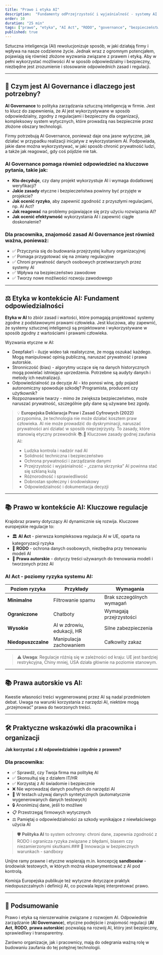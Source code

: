 ```yaml
---
title: "Prawo i etyka AI"
description:  "Fundamenty odPrzejrzystość i wyjaśnialność - systemy AI powinny być zrozumiałeowiedzialnego korzystania z AI - regulacje prawne, zasady etyczne i praktyczne wskazówki"
order: 10
duration: "25 min"
tags: ["prawo", "etyka", "AI Act", "RODO", "governance", "bezpieczeństwo", "odpowiedzialność"]
published: true
---
```


Sztuczna inteligencja (AI) rewolucjonizuje sposób, w jaki działają firmy i wpływa na nasze codzienne życie. Jednak wraz z ogromnym potencjałem, pojawiają się również złożone wyzwania związane z prawem i etyką. Aby w pełni wykorzystać możliwości AI w sposób odpowiedzialny i bezpieczny, niezbędne jest zrozumienie i stosowanie odpowiednich zasad i regulacji.

---

## 🧭 Czym jest AI Governance i dlaczego jest potrzebny?

**AI Governance** to polityka zarządzania sztuczną inteligencją w firmie. Jest to klucz do zapewnienia, że AI jest wykorzystywane w sposób odpowiedzialny, zgodny z regulacjami i bezpieczny dla organizacji, kompleksowy system wytycznych, które prowadzą nas bezpiecznie przez złożone obszary technologii.

Firmy potrzebują AI Governance, ponieważ daje ona jasne wytyczne, jak działać w przypadku realizacji inicjatyw z wykorzystaniem AI. Podpowiada, jakie dane można wykorzystywać, w jaki sposób chronić prywatność ludzi, a także jak reagować, gdy coś pójdzie nie tak.

### AI Governance pomaga również odpowiedzieć na kluczowe pytania, takie jak:

- **Kto decyduje**, czy dany projekt wykorzystuje AI i wymaga dodatkowej weryfikacji?
- **Jakie zasady** etyczne i bezpieczeństwa powinny być przyjęte w projekcie?
- **Jak ocenić ryzyko**, aby zapewnić zgodność z przyszłymi regulacjami, np. AI Act?
- **Jak reagować** na problemy pojawiające się przy użyciu rozwiązania AI?
- **Jak ocenić efektywność** wykorzystania AI i zapewnić ciągłe doskonalenie?

### Dla pracownika, znajomość zasad AI Governance jest również ważna, ponieważ:

- ✅ Przyczynia się do budowania przejrzystej kultury organizacyjnej
- ✅ Pomaga przygotować się na zmiany regulacyjne
- ✅ Chroni prywatność danych osobowych przetwarzanych przez systemy AI
- ✅ Wpływa na bezpieczeństwo zawodowe
- ✅ Tworzy nowe możliwości rozwoju zawodowego

---

## ⚖️ Etyka w kontekście AI: Fundament odpowiedzialności
**Etyka w AI** to zbiór zasad i wartości, które pomagają projektować systemy zgodne z podstawowymi prawami człowieka. Jest kluczowa, aby zapewnić, że systemy sztucznej inteligencji są projektowane i wykorzystywane w sposób zgodny z wartościami i prawami człowieka.

Wyzwania etyczne w AI:
- Deepfake’i - iluzje wideo tak realistyczne, że mogą oszukać każdego. Mogą manipulować opinią publiczną, naruszać prywatność i prawa autorskie.
- Stronniczość (bias) - algorytmy uczące się na danych historycznych mogą powielać istniejące uprzedzenia. Potrzebne są audyty danych i metody ich neutralizacji.
- Odpowiedzialność za decyzje AI - kto ponosi winę, gdy pojazd autonomiczny spowoduje szkodę? Programista, producent czy użytkownik?
- Rozpoznawanie twarzy - mimo że zwiększa bezpieczeństwo, może naruszać prywatność, szczególnie gdy dane są używane bez zgody.

>💡 **Europejska Deklaracja Praw i Zasad Cyfrowych (2022)** przypomina, że technologia nie może działać kosztem praw człowieka. AI nie może prowadzić do dyskryminacji, naruszać prywatności ani działać w sposób nieprzejrzysty. To zasady, które stanowią etyczny przewodnik 📚.🔮 Kluczowe zasady godnej zaufania AI:
>- Ludzka kontrola i nadzór nad AI
>- Solidność techniczna i bezpieczeństwo
>- Ochrona prywatności i zarządzanie danymi
>- Przejrzystość i wyjaśnialność - „czarna skrzynka” AI powinna stać się szklaną kulą
>- Różnorodność i sprawiedliwość
>- Dobrostan społeczny i środowiskowy
>- Odpowiedzialność i dokumentacja decyzji

---

## 📚 Prawo w kontekście AI: Kluczowe regulacje

Krajobraz prawny dotyczący AI dynamicznie się rozwija. Kluczowe europejskie regulacje to:

- 🏛️ **AI Act** - pierwsza kompleksowa regulacja AI w UE, oparta na kategoryzacji ryzyka
- 🔐 **RODO** - ochrona danych osobowych, niezbędna przy trenowaniu modeli AI
- 📜 **Prawa autorskie** - dotyczy treści używanych do trenowania modeli i tworzonych przez AI

### AI Act - poziomy ryzyka systemu AI:

| Poziom ryzyka | Przykłady | Wymagania |
|---------------|-----------|-----------|
| **Minimalne** | Filtrowanie spamu | Brak szczególnych wymagań |
| **Ograniczone** | Chatboty | Wymagają przejrzystości |
| **Wysokie** | AI w zdrowiu, edukacji, HR | Silne zabezpieczenia |
| **Niedopuszczalne** | Manipulacja zachowaniem | Całkowity zakaz |

> ⚠️ **Uwaga**: Regulacje różnią się w zależności od kraju: UE jest bardziej restrykcyjna, Chiny mniej, USA działa głównie na poziomie stanowym.

---

##  📚 Prawa autorskie vs AI:

Kwestie własności treści wygenerowanej przez AI są nadal przedmiotem debat. Uwaga na warunki korzystania z narzędzi AI, niektóre mogą „przejmować” prawa do tworzonych treści.

---

## 🛠️ Praktyczne wskazówki dla pracownika i organizacji

**Jak korzystać z AI odpowiedzialnie i zgodnie z prawem?**

### Dla pracownika:
- ✅ Sprawdź, czy Twoja firma ma politykę AI
- ✅ Skonsultuj się z działem IT/HR
- ✅ Korzystaj z AI świadomie i bezpiecznie
- ❌ Nie wprowadzaj danych poufnych do narzędzi AI
- 🧪 W testach używaj danych syntetycznych (automatycznie wygenerowanych danych testowych)
- 🔒 Anonimizuj dane, jeśli to możliwe
- 📋 Przestrzegaj firmowych wytycznych
- ⚖️ Pamiętaj o odpowiedzialności za szkody wynikające z niewłaściwego użycia AI

> 🛡️ **Polityka AI** to system ochronny: chroni dane, zapewnia zgodność z RODO i ogranicza ryzyka związane z błędami, biasem czy niezamierzonymi skutkami.### 🧪 Innowacja w bezpiecznych warunkach - sandboxy

Unijne ramy prawne i etyczne wspierają m.in. koncepcję **sandboxów** - środowisk testowych, w których można eksperymentować z AI pod kontrolą.

Komisja Europejska publikuje też wytyczne dotyczące praktyk niedopuszczalnych i definicji AI, co pozwala lepiej interpretować prawo.

---

## 🎯 Podsumowanie

Prawo i etyka są nierozerwalnie związane z rozwojem AI. Odpowiednie zarządzanie (**AI Governance**), etyczne podejście i znajomość regulacji (**AI Act**, **RODO**, **prawa autorskie**) pozwalają na rozwój AI, który jest bezpieczny, sprawiedliwy i transparentny.

Zarówno organizacje, jak i pracownicy, mają do odegrania ważną rolę w budowaniu zaufania do tej potężnej technologii.